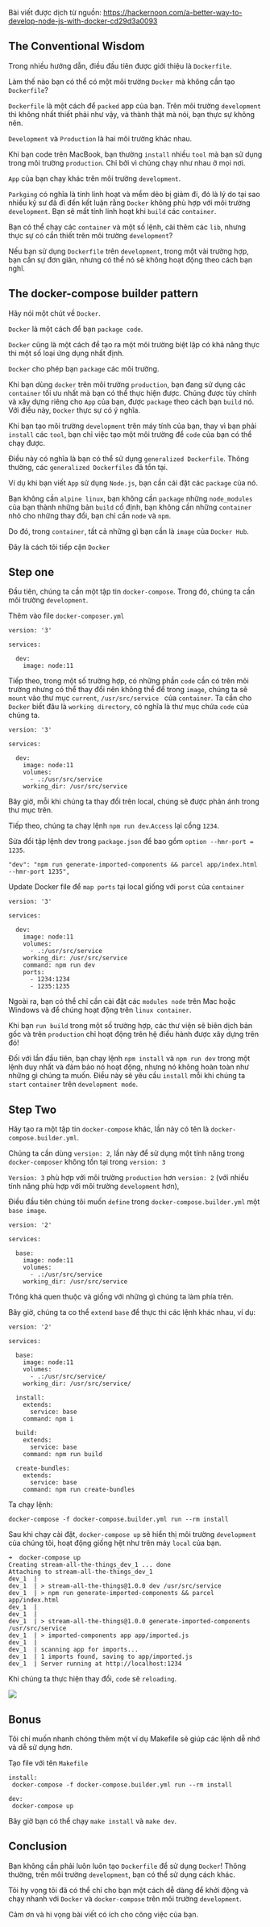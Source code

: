 Bài viết được dịch từ nguồn: https://hackernoon.com/a-better-way-to-develop-node-js-with-docker-cd29d3a0093

## The Conventional Wisdom

Trong nhiều hướng dẫn, điều đầu tiên được giới thiệu là `Dockerfile`.

Làm thế nào bạn có thể có một môi trường `Docker` mà không cần tạo `Dockerfile`?

`Dockerfile` là một cách để `packed` app của bạn. Trên môi trường `development` thì không nhất thiết phải như vậy, và thành thật mà nói, bạn thực sự không nên.

`Development` và `Production` là hai môi trường khác nhau.

Khi bạn code trên MacBook, bạn thường `install` nhiều `tool` mà bạn sử dụng trong môi trường `production`. Chỉ bởi vì chúng chạy như nhau ở mọi nơi.

`App` của bạn chạy khác trên môi trường `development`.

`Parkging` có nghĩa là tính linh hoạt và mềm dẻo bị giảm đi, đó là lý do tại sao nhiều kỹ sư đã đi đến kết luận rằng `Docker` không phù hợp với môi trường `development`. Bạn sẽ mất tính linh hoạt khi `build` các `container`.

Bạn có thể chạy các `container` và một số lệnh, cài thêm các `lib`, nhưng thực sự có cần thiết trên môi trường `development`?

Nếu bạn sử dụng `Dockerfile` trên `development`, trong một vài trường hợp, bạn cần sự đơn giản, nhưng có thể nó sẽ không hoạt động theo cách bạn nghĩ.

## The docker-compose builder pattern

Hãy nói một chút về `Docker`.

`Docker` là một cách để bạn `package code`.

`Docker` cũng là một cách để tạo ra một môi trường biệt lập có khả năng thực thi một số loại ứng dụng nhất định.

`Docker` cho phép bạn `package` các môi trường.

Khi bạn dùng `docker` trên môi trường `production`, bạn đang sử dụng các `container` tối ưu nhất mà bạn có  thể thực hiện được. Chúng được tùy chỉnh và xây dựng riêng cho `App` của bạn, được `package` theo cách bạn `build` nó. Với điều này, `Docker` thực sự có ý nghĩa.

Khi bạn tạo môi trường `development` trên máy tính của bạn, thay vì bạn phải `install` các `tool`, bạn chỉ việc tạo một môi trường để `code` của bạn có thể chạy được.

Điều này có nghĩa là bạn có thể sử dụng `generalized Dockerfile`. Thông thường, các `generalized Dockerfiles` đã tồn tại.

Ví dụ khi bạn viết `App` sử dụng `Node.js`, bạn cần cái đặt các `package` của nó.

Bạn không cần `alpine linux`, bạn không cần `package` những `node_modules` của bạn thành những bản `build` cố định, bạn không cần những `container` nhỏ cho những thay đổi, bạn chỉ cần `node` và `npm`.

Do đó, trong `container`, tất cả những gì bạn cần là `image` của `Docker Hub`.

Đây là cách tôi tiếp cận `Docker`

## Step one

Đầu tiên, chúng ta cần một tập tin `docker-compose`. Trong đó, chúng ta cần môi trường `development`.

Thêm vào file `docker-composer.yml`

```
version: '3'

services:

  dev:
    image: node:11
```

Tiếp theo, trong một số trường hợp, có những phần `code` cần có trên môi trường nhưng có thể thay đổi nên không thể để trong `image`, chúng ta sẽ `mount` vào thư mục `current`,  `/usr/src/service ` của `container`. Ta cần cho `Docker` biết đâu là `working directory`, có nghĩa là thư mục chứa `code` của chúng ta.

```
version: '3'

services:

  dev:
    image: node:11
    volumes:
      - .:/usr/src/service
    working_dir: /usr/src/service
```

Bây giờ, mỗi khi chúng ta thay đổi trên local, chúng sẽ được phản ánh trong thư mục trên.

Tiếp theo, chúng ta chạy lệnh `npm run dev`.`Access` lại cổng `1234`.

Sửa đổi tập lệnh dev trong `package.json` để bao gồm `option --hmr-port = 1235`.

```
"dev": "npm run generate-imported-components && parcel app/index.html --hmr-port 1235",
```

Update Docker file để `map ports` tại local giống với `porst` của `container`

```
version: '3'

services:

  dev:
    image: node:11
    volumes:
      - .:/usr/src/service
    working_dir: /usr/src/service
    command: npm run dev
    ports:
      - 1234:1234
      - 1235:1235
```

Ngoài ra, bạn có thể chỉ cần cài đặt các `modules node` trên Mac hoặc Windows và để chúng hoạt động trên `linux container`.

Khi bạn `run build` trong một số trường hợp, các thư viện sẽ biên dịch bản gốc và trên `production` chỉ hoạt động trên hệ điều hành được xây dựng trên đó!

Đối với lần đầu tiên, bạn chạy lệnh `npm install` và `npm run dev` trong một lệnh duy nhất và đảm bảo nó hoạt động, nhưng nó không hoàn toàn như những gì chúng ta muốn. Điều này sẽ yêu cầu `install` mỗi khi chúng ta `start` `container` trên `development mode`.

## Step Two

Hãy tạo ra một tập tin `docker-compose` khác, lần này có tên là `docker-compose.builder.yml`.

Chúng ta cần dùng `version: 2`, lần này để sử dụng một tính năng trong `docker-composer` không tồn tại trong `version: 3`

`Version: 3` phù hợp với môi trường `production` hơn `version: 2` (với nhiều tính năng phù hợp với môi trường `development` hơn), 

Điều đầu tiên chúng tôi muốn `define` trong `docker-compose.builder.yml` một `base image`.

```
version: '2'

services:

  base:
    image: node:11
    volumes:
      - .:/usr/src/service
    working_dir: /usr/src/service
```

Trông khá quen thuộc và giống với những gì chúng ta làm phía trên.

Bây giờ, chúng ta co thể `extend` `base` để thực thi các lệnh khác nhau, ví dụ:

```
version: '2'

services:

  base:
    image: node:11
    volumes:
      - .:/usr/src/service/
    working_dir: /usr/src/service/

  install:
    extends:
      service: base
    command: npm i

  build:
    extends:
      service: base
    command: npm run build

  create-bundles:
    extends:
      service: base
    command: npm run create-bundles
```

Ta chạy lệnh:

```
docker-compose -f docker-compose.builder.yml run --rm install
```

Sau khi chạy cài đặt, `docker-compose up` sẽ hiển thị môi trường `development` của chúng tôi, hoạt động giống hệt như trên máy `local` của bạn.

```
➜  docker-compose up
Creating stream-all-the-things_dev_1 ... done
Attaching to stream-all-the-things_dev_1
dev_1  |
dev_1  | > stream-all-the-things@1.0.0 dev /usr/src/service
dev_1  | > npm run generate-imported-components && parcel app/index.html
dev_1  |
dev_1  |
dev_1  | > stream-all-the-things@1.0.0 generate-imported-components /usr/src/service
dev_1  | > imported-components app app/imported.js
dev_1  |
dev_1  | scanning app for imports...
dev_1  | 1 imports found, saving to app/imported.js
dev_1  | Server running at http://localhost:1234
```

Khi chúng ta thực hiện thay đổi, `code` sẽ `reloading`.

![](https://images.viblo.asia/53648392-ac57-4981-b004-92071bcac4c0.gif)

## Bonus

Tôi chỉ muốn nhanh chóng thêm một ví dụ Makefile sẽ giúp các lệnh dễ nhớ và dễ sử dụng hơn.

Tạo file với tên `Makefile`

```
install:
 docker-compose -f docker-compose.builder.yml run --rm install

dev:
 docker-compose up
```

Bây giờ bạn có thể chạy `make install` và `make dev`.

## Conclusion

Bạn không cần phải luôn luôn tạo `Dockerfile` để sử dụng `Docker`! Thông thường, trên môi trường `development`, bạn có thể sử dụng cách khác.

Tôi hy vọng tôi đã có thể chỉ cho bạn một cách dễ dàng để khởi động và chạy nhanh với `Docker` và `docker-compose` trên môi trường `development`.

Cảm ơn và hi vọng bài viết có ích cho công việc của bạn.